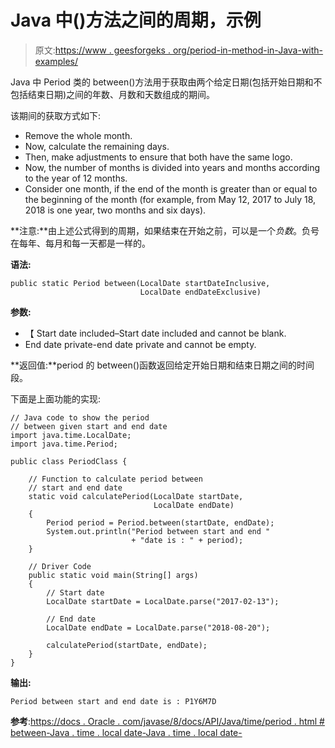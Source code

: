 # Java 中()方法之间的周期，示例

> 原文:[https://www . geesforgeks . org/period-in-method-in-Java-with-examples/](https://www.geeksforgeeks.org/period-between-method-in-java-with-examples/)

Java 中 Period 类的 between()方法用于获取由两个给定日期(包括开始日期和不包括结束日期)之间的年数、月数和天数组成的期间。

该期间的获取方式如下:

*   Remove the whole month.
*   Now, calculate the remaining days.
*   Then, make adjustments to ensure that both have the same logo.
*   Now, the number of months is divided into years and months according to the year of 12 months.
*   Consider one month, if the end of the month is greater than or equal to the beginning of the month (for example, from May 12, 2017 to July 18, 2018 is one year, two months and six days).

**注意:**由上述公式得到的周期，如果结束在开始之前，可以是一个*负数*。负号在每年、每月和每一天都是一样的。

**语法:**

```
public static Period between(LocalDate startDateInclusive,
                             LocalDate endDateExclusive)

```

**参数:**

*   【 Start date included–Start date included and cannot be blank.
*   End date private-end date private and cannot be empty.

**返回值:**period 的 between()函数返回给定开始日期和结束日期之间的时间段。

下面是上面功能的实现:

```
// Java code to show the period
// between given start and end date
import java.time.LocalDate;
import java.time.Period;

public class PeriodClass {

    // Function to calculate period between
    // start and end date
    static void calculatePeriod(LocalDate startDate,
                                LocalDate endDate)
    {
        Period period = Period.between(startDate, endDate);
        System.out.println("Period between start and end "
                           + "date is : " + period);
    }

    // Driver Code
    public static void main(String[] args)
    {
        // Start date
        LocalDate startDate = LocalDate.parse("2017-02-13");

        // End date
        LocalDate endDate = LocalDate.parse("2018-08-20");

        calculatePeriod(startDate, endDate);
    }
}
```

**输出:**

```
Period between start and end date is : P1Y6M7D

```

**参考**:[https://docs . Oracle . com/javase/8/docs/API/Java/time/period . html # between-Java . time . local date-Java . time . local date-](https://docs.oracle.com/javase/8/docs/api/java/time/Period.html#between-java.time.LocalDate-java.time.LocalDate-)